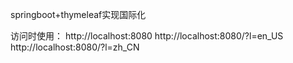 springboot+thymeleaf实现国际化

访问时使用：
http://localhost:8080
http://localhost:8080/?l=en_US
http://localhost:8080/?l=zh_CN